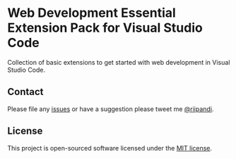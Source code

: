 # Web Development Essential Extension Pack for Visual Studio Code

Collection of basic extensions to get started with web development in Visual Studio Code.

## Contact

Please file any [issues](https://github.com/riipandi/vscode-essential-pack/issues) or
have a suggestion please tweet me [@riipandi](https://twitter.com/riipandi).

## License

This project is open-sourced software licensed under the [MIT license](./LICENSE).
